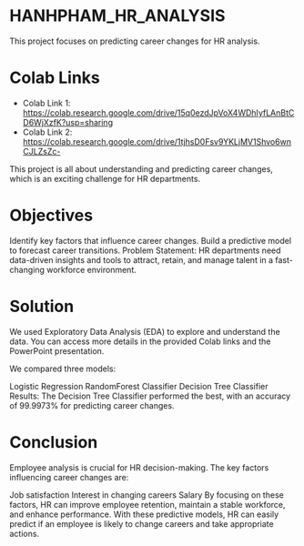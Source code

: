 # HANHPHAM_HR_ANALYSIS
This project focuses on predicting career changes for HR analysis.

# Colab Links

- Colab Link 1: https://colab.research.google.com/drive/15q0ezdJpVoX4WDhIyfLAnBtCD6WjXzfK?usp=sharing
- Colab Link 2: https://colab.research.google.com/drive/1tjhsD0Fsv9YKLjMV1Shvo6wnCJLZsZc-

This project is all about understanding and predicting career changes, which is an exciting challenge for HR departments.

# Objectives
Identify key factors that influence career changes.
Build a predictive model to forecast career transitions.
Problem Statement:
HR departments need data-driven insights and tools to attract, retain, and manage talent in a fast-changing workforce environment.

# Solution
We used Exploratory Data Analysis (EDA) to explore and understand the data. You can access more details in the provided Colab links and the PowerPoint presentation.

We compared three models:

Logistic Regression
RandomForest Classifier
Decision Tree Classifier
Results: The Decision Tree Classifier performed the best, with an accuracy of 99.9973% for predicting career changes.

# Conclusion
Employee analysis is crucial for HR decision-making. The key factors influencing career changes are:

Job satisfaction
Interest in changing careers
Salary
By focusing on these factors, HR can improve employee retention, maintain a stable workforce, and enhance performance. With these predictive models, HR can easily predict if an employee is likely to change careers and take appropriate actions.





